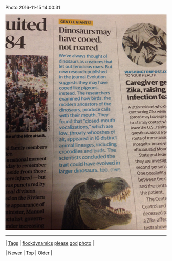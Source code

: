 <!--
title: Photo 2016-11-15 14
date: 2020-06-28T15:27:00.137Z
tags: flockdynamics, please, god, photo
-->


Photo 2016-11-15 14:00:31

![](153215087448-0.jpg)

<!--BOTTOM-POST-NAVIGATION-->
---

| [Tags](tags.md) | [flockdynamics](tag-flockdynamics.md) [please](tag-please.md) [god](tag-god.md) [photo](tag-photo.md) |

| [Newer](153209661432.md) | [Top](index.md) | [Older](153223223338.md) |